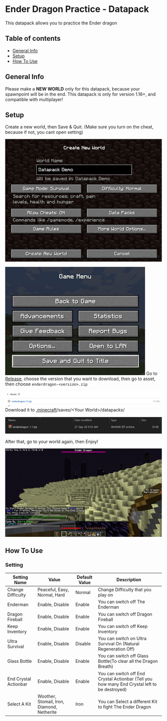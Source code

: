 # Ender Dragon Practice - Datapack

This datapack allows you to practice the Ender dragon

## Table of contents

-   [General Info](#general-info)
-   [Setup](#setup)
-   [How To Use](#how-to-use)

## General Info

Please make a **NEW WORLD** only for this datapack, because your spawnpoint will be in the end. This datapack is only for version 1.16+, and compatible with multiplayer!

## Setup

Create a new world, then Save & Quit. (Make sure you turn on the cheat, because if not, you cant open setting)

![Create New World](image/createNewWorld.jpg)

![Save & Quit](image/saveAndQuit.jpg)
Go to [Release](https://github.com/barraIhsan/enderdragon/releases/), choose the version that you want to download, then go to asset, then choose `enderdragon-<version>.zip`

![Asset Download File](image/assetDownload.jpg)
Download it to [.minecraft](https://minecraft.gamepedia.com/.minecraft "Locate your .minecraft folder")/saves/\<Your World>\/datapacks/

![Datapack Installed](image/datapackInstalled.jpg)

After that, go to your world again, then Enjoy!

![Play Screen](image/playScreen.jpg)

## How To Use

### Setting

| Setting Name          | Value                                      | Default Value | Description                                                                                   |
| --------------------- | ------------------------------------------ | ------------- | --------------------------------------------------------------------------------------------- |
| Change Difficulty     | Peaceful, Easy, Normal, Hard               | Normal        | Change Difficulty that you play on                                                            |
| Enderman              | Enable, Disable                            | Enable        | You can switch off The Enderman                                                               |
| Dragon Fireball       | Enable, Disable                            | Enable        | You can switch off Dragon Fireball                                                            |
| Keep Inventory        | Enable, Disable                            | Enable        | You can switch off Keep Inventory                                                             |
| Ultra Survival        | Enable, Disable                            | Disable       | You can switch on Ultra Survival On (Natural Regeneration Off)                                |
| Glass Bottle          | Enable, Disable                            | Enable        | You can switch off Glass Bottle(To clear all the Dragon Breath)                               |
| End Crystal Actionbar | Enable, Disable                            | Enable        | You can switch off End Crystal Actionbar (Tell you how many End Crystal left to be destroyed) |
| Select A Kit          | Woother, Stomail, Iron, Diamond, Netherite | Iron          | You can Select a different Kit to fight The Ender Dragon                                      |

